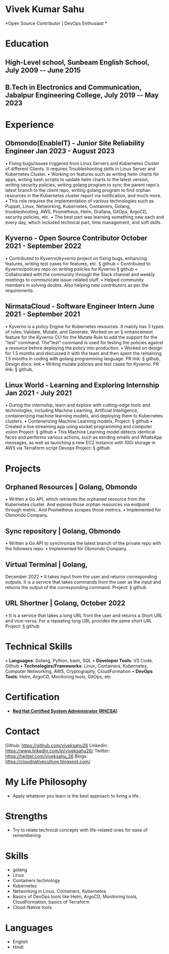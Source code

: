 # Vivek Kumar Sahu
*Open Source Contributor | DevOps Enthusiast * 

# Education
## High-Level school, Sunbeam English School, July 2009 -- June 2015
## B.Tech in Electronics and Communication, Jabalpur Engineering College, July 2019 -- May 2023

# Experience
## Obmondo(EnableIT) - Junior Site Reliability Engineer                                                                     Jan 2023 - August 2023
• Fixing bugs/issues triggered from Linux Servers and Kubernetes Cluster of different Clients. It requires Troubleshooting
skills in Linux Server and Kubernetes Cluster.
• Working on features such as writing helm charts for apps, writing bash scripts to update helm charts to the latest version,
writing security policies, writing golang program to sync the parent repo's latest branch to the client repo, writing golang
program to find orphan resources in the Kubernetes cluster report via notification, and much more.
• This role requires the implementation of various technologies such as Puppet, Linux, Networking, Kubernetes,
Containers, Golang, troubleshooting, AWS, Prometheus, Helm, Grafana, GitOps, ArgoCD, security policies, etc.
• The best part was learning something new each and every day, which included technical part, time management, and soft
skills.

## Kyverno   - Open Source Contributor                                                                                   October 2021 - September 2022
• Contributed to Kyverno/kyverno project on fixing bugs, enhancing features, writing test cases for features, etc.
§ github
• Contributed to Kyverno/policies repo on writing policies for Kyverno
§ github
• Collaborated with the community through the Slack channel and weekly meetings to communicate issue-related stuff.
• Helped community members in solving doubts. Also helping new contributors as per the requirements.

## NirmataCloud - Software Engineer Intern                                                                               June 2021 - September 2021
• Kyverno is a policy Engine for Kubernetes resources. It mainly has 3 types of rules: Validate, Mutate, and Generate.
Worked on an § enhancement feature for the Kyverno CLI for the Mutate Rule to add the support for the ”test”
command. The”test” command is used for testing the policies against a resource before deploying the policy into production.
• Worked on design for 1.5 months and discussed it with the team and then spent the remaining 1.5 months in coding with
golang programming language.
PR link: § github, Design docs: link
• Writing mutate policies and test cases for Kyverno.
PR link: § github,

## Linux World - Learning and Exploring Internship                                                                       Jan 2021 - July 2021
• During the internship, learn and explore with cutting-edge tools and technologies, including Machine Learning, Artificial
Intelligence, containerizing machine learning models, and deploying them to Kubernetes clusters.
• Contenerizing Machine Learning models, Project: § github
• Created a live streaming app using socket programming and computer vision
Project: § github
• This Machine Learning model detects identical faces and performs various actions, such as sending emails and WhatsApp
messages, as well as launching a new EC2 instance with 10Gi storage in AWS via Terraform script Devops Project:
§ github

# Projects
## Orphaned Resources | Golang, Obmondo
• Written a Go API, which retrieves the orphaned resource from the Kubernetes cluster. And expose those orphan
resources via endpoint through metric. And Prometheus scrapes those metrics.
• Implemented for Obmondo Company.

## Sync repository | Golang, Obmondo
• Written a Go API to synchronize the latest branch of the private repo with the followers repo.
• Implemented for Obmondo Company.

## Virtual Terminal | Golang,
December 2022
• It takes input from the user and returns corresponding outputs. It is a service that takes commands from the user as the
input and returns the output of the corresponding command.
Project: § github

## URL Shortner | Golang, October 2022
• It is a service that takes a long URL from the user and returns a Short URL and vice-versa. For a repeating long URL
provides the same short URL Project: § github

# Technical Skills
• **Languages**: Golang, Python, bash, SQL
• **Developer Tools**: VS Code, Github
• **Technologies/Frameworks**: Linux, Containers, Kubernetes, Computer Networking, AWS, Cryptography, CloudFormation
• **DevOps Tools**: Helm, ArgoCD, Monitoring tools, GitOps, etc

# Certification
- [**Red Hat Certified System Administrator (RHCSA)**](https://www.credly.com/badges/1d3ebf72-0508-4d91-9020-c3f2ff2b40dd/public_url)


# Contact
Github: https://github.com/viveksahu26
Linkedin: https://www.linkedin.com/in/viveksahu26/
Twitter: https://twitter.com/viveksahu_26
Blogs: https://cloudnativeculture.blogspot.com/

# My Life Philosophy
* Apply whatever you learn is the best approach to living a life..

# Strengths
* Try to relate technical concepts with life-related ones for ease of remembering.

# Skills
* golang
* Linux
* Containers technology
* Kubernetes
* Networking in Linux, Containers, Kubernetes.
* Basics of DevOps tools like Helm, ArgoCD, Monitoring tools, CloudFormation, basics of Terraform
* Cloud-Native tools

# Languages
* English
* Hindi 
